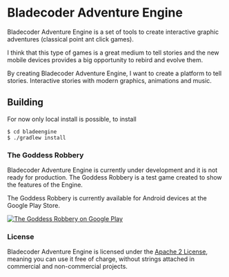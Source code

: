 Bladecoder Adventure Engine
===========================

Bladecoder Adventure Engine is a set of tools to create interactive graphic adventures (classical point ant click games).

I think that this type of games is a great medium to tell stories and the new mobile devices provides a big opportunity to rebird and evolve them.

By creating Bladecoder Adventure Engine, I want to create a platform to tell stories. Interactive stories with modern graphics, animations and music.

## Building

For now only local install is possible, to install

    $ cd bladeengine
    $ ./gradlew install

### The Goddess Robbery

Bladecoder Adventure Engine is currently under development and it is not ready for production. The Goddess Robbery is a test game created to show the features of the Engine.

The Goddess Robbery is currently available for Android devices at the Google Play Store.

[![The Goddess Robbery on Google Play](http://developer.android.com/images/brand/en_app_rgb_wo_60.png)](http://play.google.com/store/apps/details?id=org.bladecoder.engine)

### License
Bladecoder Adventure Engine is licensed under the [Apache 2 License](http://www.apache.org/licenses/LICENSE-2.0.html), meaning you
can use it free of charge, without strings attached in commercial and non-commercial projects.


